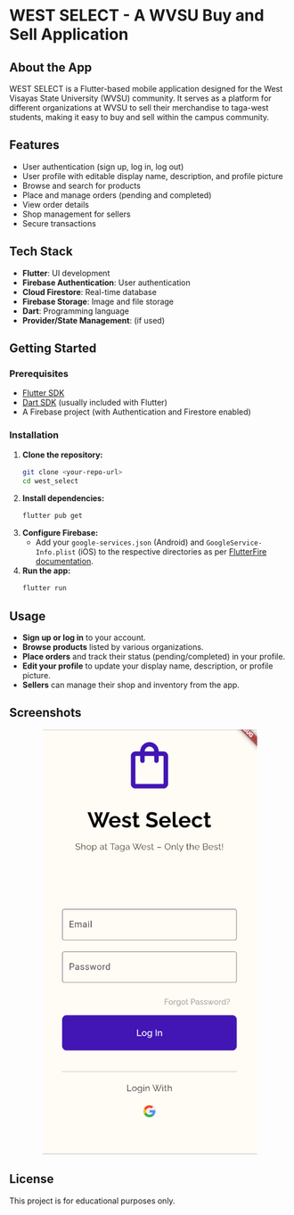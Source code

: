 # WEST SELECT - A WVSU Buy and Sell Application

## About the App
WEST SELECT is a Flutter-based mobile application designed for the West Visayas State University (WVSU) community. It serves as a platform for different organizations at WVSU to sell their merchandise to taga-west students, making it easy to buy and sell within the campus community.

## Features
- User authentication (sign up, log in, log out)
- User profile with editable display name, description, and profile picture
- Browse and search for products
- Place and manage orders (pending and completed)
- View order details
- Shop management for sellers
- Secure transactions

## Tech Stack
- **Flutter**: UI development
- **Firebase Authentication**: User authentication
- **Cloud Firestore**: Real-time database
- **Firebase Storage**: Image and file storage
- **Dart**: Programming language
- **Provider/State Management**: (if used)

## Getting Started
### Prerequisites
- [Flutter SDK](https://flutter.dev/docs/get-started/install)
- [Dart SDK](https://dart.dev/get-dart) (usually included with Flutter)
- A Firebase project (with Authentication and Firestore enabled)

### Installation
1. **Clone the repository:**
   ```sh
   git clone <your-repo-url>
   cd west_select
   ```
2. **Install dependencies:**
   ```sh
   flutter pub get
   ```
3. **Configure Firebase:**
   - Add your `google-services.json` (Android) and `GoogleService-Info.plist` (iOS) to the respective directories as per [FlutterFire documentation](https://firebase.flutter.dev/docs/overview/).
4. **Run the app:**
   ```sh
   flutter run
   ```

## Usage
- **Sign up or log in** to your account.
- **Browse products** listed by various organizations.
- **Place orders** and track their status (pending/completed) in your profile.
- **Edit your profile** to update your display name, description, or profile picture.
- **Sellers** can manage their shop and inventory from the app.

## Screenshots
<p align="center">
  <img src="screenshot.png" alt="App Screenshot">
</p>

## License
This project is for educational purposes only.
